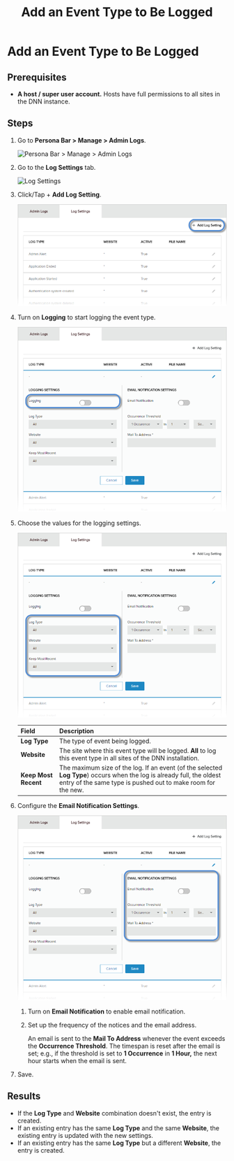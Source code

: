 ﻿---
uid: add-event-type
locale: en
title: Add an Event Type to Be Logged
dnnversion: 09.02.00
related-topics: view-site-logs,view-entry-details,clear-log,delete-entries,share-entries,edit-logged-event-type,delete-logged-event-type,toggle-logging-for-event-type,configure-notices
---

# Add an Event Type to Be Logged

## Prerequisites

*   **A host / super user account.** Hosts have full permissions to all sites in the DNN instance.

## Steps

1.  Go to **Persona Bar \> Manage \> Admin Logs**.
    
    ![Persona Bar > Manage > Admin Logs](/images/scr-pbar-host-Manage-E91.png)
    
2.  Go to the **Log Settings** tab.
    
    ![Log Settings](/images/scr-pbtabs-host-Manage-AdminLogs-LogSettings-E90.png)
    
3.  Click/Tap \+ **Add Log Setting**.
    
      
    
    ![](/images/scr-AdminLogs-logsettingslist-add-log-setting-button-E90.png)
    
      
    
4.  Turn on **Logging** to start logging the event type.
    
      
    
    ![](/images/scr-AdminLogs-logsettings-addevent-enable-logging-add-E90.png)
    
      
    
5.  Choose the values for the logging settings.
    
      
    
    ![](/images/scr-AdminLogs-logsettings-addevent-configure-logging-settings-add-E90.png)
    
      
    
    |**Field**|**Description**|
    |---|---|
    |**Log Type**|The type of event being logged.|
    |**Website**|The site where this event type will be logged. **All** to log this event type in all sites of the DNN installation.|
    |**Keep Most Recent**|The maximum size of the log. If an event (of the selected **Log Type**) occurs when the log is already full, the oldest entry of the same type is pushed out to make room for the new.|
    
6.  Configure the **Email Notification Settings**.
    
      
    
    ![](/images/scr-AdminLogs-logsettings-addevent-email-notification-settings-add-E90.png)
    
      
    
    1.  Turn on **Email Notification** to enable email notification.
    2.  Set up the frequency of the notices and the email address.
        
        An email is sent to the **Mail To Address** whenever the event exceeds the **Occurrence Threshold**. The timespan is reset after the email is set; e.g., if the threshold is set to **1 Occurrence** in **1 Hour,** the next hour starts when the email is sent.
        
7.  Save.

## Results

*   If the **Log Type** and **Website** combination doesn't exist, the entry is created.
*   If an existing entry has the same **Log Type** and the same **Website**, the existing entry is updated with the new settings.
*   If an existing entry has the same **Log Type** but a different **Website**, the entry is created.
